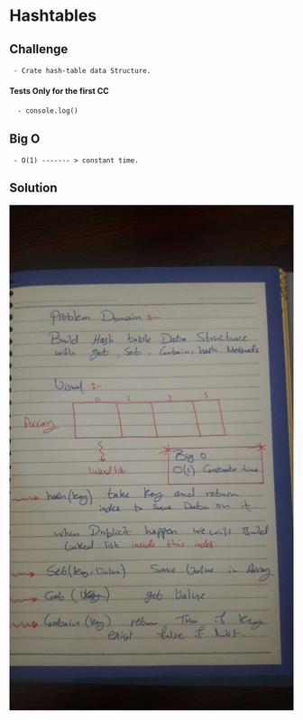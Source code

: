 # Hashtables
 
## Challenge
     
     - Crate hash-table data Structure. 

#### Tests Only for the first CC
      
      - console.log()
    
## Big O

     - O(1) ------- > constant time. 

## Solution

![whiteboard](https://github.com/Balqees-401-advanced-javascript/data-structures-and-algorithms/blob/hashtable/assets/20200704_225955.jpg)
